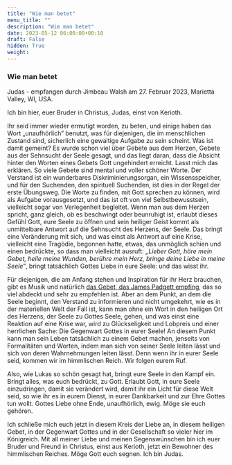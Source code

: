 ```yaml
---
title: "Wie man betet"
menu_title: ""
description: "Wie man betet"
date: 2023-05-12 06:00:00+00:10
draft: False
hidden: True
weight:
---
```

### Wie man betet

Judas - empfangen durch Jimbeau Walsh am 27. Februar 2023, Marietta Valley, WI, USA.

Ich bin hier, euer Bruder in Christus, Judas, einst von Kerioth.

Ihr seid immer wieder ermutigt worden, zu beten, und einige haben das Wort „unaufhörlich” benutzt, was für diejenigen, die im menschlichen Zustand sind, sicherlich eine gewaltige Aufgabe zu sein scheint. Was ist damit gemeint? Es wurde schon viel über Gebete aus dem Herzen, Gebete aus der Sehnsucht der Seele gesagt, und das liegt daran, dass die Absicht hinter den Worten eines Gebets Gott ungehindert erreicht. Lasst mich das erklären. So viele Gebete sind mental und voller schöner Worte. Der Verstand ist ein wunderbares Diskriminierungsorgan, ein Wissensspeicher, und für den Suchenden, den spirituell Suchenden, ist dies in der Regel der erste Übungsweg. Die Worte zu finden, mit Gott sprechen zu können, wird als Aufgabe vorausgesetzt, und das ist oft von viel Selbstbewusstsein, vielleicht sogar von Verlegenheit begleitet. Wenn man aus dem Herzen spricht, ganz gleich, ob es beschwingt oder beunruhigt ist, erlaubt dieses Gefühl Gott, eure Seele zu öffnen und sein heiliger Geist kommt als unmittelbare Antwort auf die Sehnsucht des Herzens, der Seele. Das bringt eine Veränderung mit sich, und was einst als Antwort auf eine Krise, vielleicht eine Tragödie, begonnen hatte, etwas, das unmöglich schien und einen bedrückte, so dass man vielleicht ausruft: *„Lieber Gott, höre mein Gebet, heile meine Wunden, berühre mein Herz, bringe deine Liebe in meine Seele“*, bringt tatsächlich Gottes Liebe in eure Seele: und das wisst ihr.

Für diejenigen, die am Anfang stehen und Inspiration für ihr Herz brauchen, gibt es Musik und natürlich [das Gebet, das James Padgett empfing](/padgett-botschaften/padgett-botschaften-in-reihenfolge-des-datums/padgett-botschaften-1916/das-einzige-gebet-dass-der-mensch-an-den-vater-richten-braucht-jep-jesus-2-dezember-1916/), das so viel abdeckt und sehr zu empfehlen ist. Aber an dem Punkt, an dem die Seele beginnt, den Verstand zu informieren und nicht umgekehrt, wie es in der materiellen Welt der Fall ist, kann man ohne ein Wort in den heiligen Ort des Herzens, der Seele zu Gottes Seele, gehen, und was einst eine Reaktion auf eine Krise war, wird zu Glückseligkeit und Lobpreis und einer herrlichen Sache: Die Gegenwart Gottes in eurer Seele! An diesem Punkt kann man sein Leben tatsächlich zu einem Gebet machen, jenseits von Formalitäten und Worten, indem man sich von seiner Seele leiten lässt und sich von deren Wahrnehmungen leiten lässt. Denn wenn ihr in eurer Seele seid, kommen wir im himmlischen Reich. Wir folgen eurem Ruf.

Also, wie Lukas so schön gesagt hat, bringt eure Seele in den Kampf ein. Bringt alles, was euch bedrückt, zu Gott. Erlaubt Gott, in eure Seele einzudringen, damit sie verändert wird, damit ihr ein Licht für diese Welt seid, so wie ihr es in eurem Dienst, in eurer Dankbarkeit und zur Ehre Gottes tun wollt. Gottes Liebe ohne Ende, unaufhörlich, ewig. Möge sie euch gehören.

Ich schließe mich euch jetzt in diesem Kreis der Liebe an, in diesem heiligen Gebet, in der Gegenwart Gottes und in der Gesellschaft so vieler hier im Königreich. Mit all meiner Liebe und meinen Segenswünschen bin ich euer Bruder und Freund in Christus, einst aus Kerioth, jetzt ein Bewohner des himmlischen Reiches. Möge Gott euch segnen. Ich bin Judas.  
